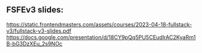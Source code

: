 ## FSFEv3 slides:
https://static.frontendmasters.com/assets/courses/2023-04-18-fullstack-v3/fullstack-v3-slides.pdf
https://docs.google.com/presentation/d/18CY9pQq5PU5CEudlrAC2KyaRm1B-bG3DzXEu_2s9NOc